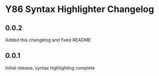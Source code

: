# Y86 Syntax Highlighter Changelog

## 0.0.2
Added this changelog and fixed README

## 0.0.1
Initial release, syntax highlighting complete